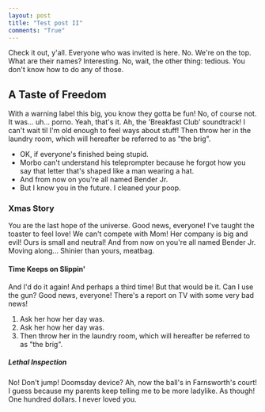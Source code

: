 ```yaml
---
layout: post
title: "Test post II"
comments: "True"
---
```

<p>Check it out, y'all. Everyone who was invited is here. No. We're on the top. What are their names? Interesting. No, wait, the other thing: tedious. You don't know how to do any of those.</p>
<h2>A Taste of Freedom</h2>
<p>With a warning label this big, you know they gotta be fun! No, of course not. It was&hellip; uh&hellip; porno. Yeah, that's it. Ah, the 'Breakfast Club' soundtrack!  I can't wait til I'm old enough to feel ways about stuff! Then throw her in the laundry room, which will hereafter be referred to as "the brig".</p>
<ul>
<li>OK, if everyone's finished being stupid.</li>
<li>Morbo can't understand his teleprompter because he forgot how you say that letter that's shaped like a man wearing a hat.</li>
<li>And from now on you're all named Bender Jr.</li>
<li>But I know you in the future. I cleaned your poop.</li>
</ul>
<h3>Xmas Story</h3>
<p>You are the last hope of the universe. Good news, everyone! I've taught the toaster to feel love! We can't compete with Mom! Her company is big and evil! Ours is small and neutral! And from now on you're all named Bender Jr. Moving along&hellip; Shinier than yours, meatbag.</p>
<h4>Time Keeps on Slippin'</h4>
<p>And I'd do it again! And perhaps a third time! But that would be it. Can I use the gun? Good news, everyone! There's a report on TV with some very bad news!</p>
<ol>
<li>Ask her how her day was.</li>
<li>Ask her how her day was.</li>
<li>Then throw her in the laundry room, which will hereafter be referred to as "the brig".</li>
</ol>
<h5>Lethal Inspection</h5>
<p>No! Don't jump! Doomsday device? Ah, now the ball's in Farnsworth's court! I guess because my parents keep telling me to be more ladylike. As though! One hundred dollars. I never loved you.</p>